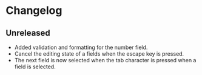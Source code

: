 # Changelog

## Unreleased

* Added validation and formatting for the number field.
* Cancel the editing state of a fields when the escape key is pressed.
* The next field is now selected when the tab character is pressed when a field is
  selected.
